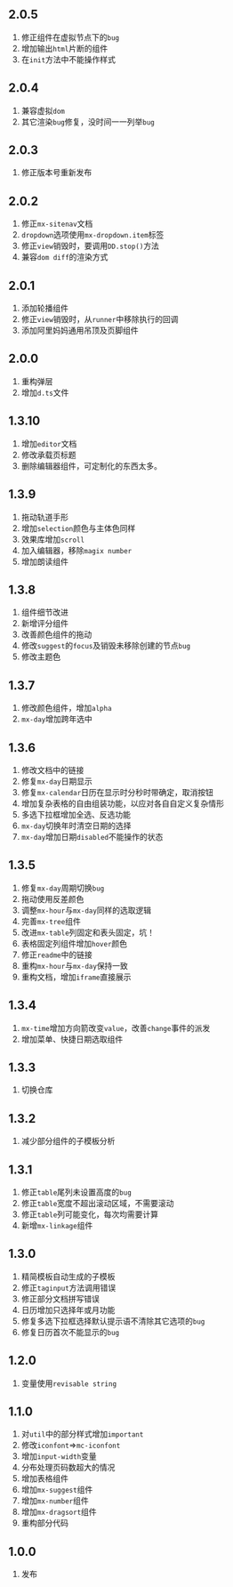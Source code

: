 ## 2.0.5
1. 修正组件在虚拟节点下的`bug`
2. 增加输出`html`片断的组件
3. 在`init`方法中不能操作样式

## 2.0.4
1. 兼容虚拟`dom`
2. 其它渲染`bug`修复，没时间一一列举`bug`

## 2.0.3
1. 修正版本号重新发布

## 2.0.2
1. 修正`mx-sitenav`文档
2. `dropdown`选项使用`mx-dropdown.item`标签
3. 修正`view`销毁时，要调用`DD.stop()`方法
4. 兼容`dom diff`的渲染方式

## 2.0.1
1. 添加轮播组件
2. 修正`view`销毁时，从`runner`中移除执行的回调
3. 添加阿里妈妈通用吊顶及页脚组件

## 2.0.0
1. 重构弹层
2. 增加`d.ts`文件

## 1.3.10
1. 增加`editor`文档
2. 修改承载页标题
3. 删除编辑器组件，可定制化的东西太多。

## 1.3.9
1. 拖动轨道手形
2. 增加`selection`颜色与主体色同样
3. 效果库增加`scroll`
4. 加入编辑器，移除`magix number`
5. 增加朗读组件

## 1.3.8
1. 组件细节改进
2. 新增评分组件
3. 改善颜色组件的拖动
4. 修改`suggest`的`focus`及销毁未移除创建的节点`bug`
5. 修改主题色

## 1.3.7
1. 修改颜色组件，增加`alpha`
2. `mx-day`增加跨年选中

## 1.3.6
1. 修改文档中的链接
2. 修复`mx-day`日期显示
3. 修复`mx-calendar`日历在显示时分秒时带确定，取消按钮
4. 增加复杂表格的自由组装功能，以应对各自自定义复杂情形
5. 多选下拉框增加全选、反选功能
6. `mx-day`切换年时清空日期的选择
7. `mx-day`增加日期`disabled`不能操作的状态

## 1.3.5
1. 修复`mx-day`周期切换`bug`
2. 拖动使用反差颜色
3. 调整`mx-hour`与`mx-day`同样的选取逻辑
4. 完善`mx-tree`组件
5. 改进`mx-table`列固定和表头固定，坑！
6. 表格固定列组件增加`hover`颜色
7. 修正`readme`中的链接
8. 重构`mx-hour`与`mx-day`保持一致
9. 重构文档，增加`iframe`直接展示

## 1.3.4
1. `mx-time`增加方向箭改变`value`，改善`change`事件的派发
2. 增加菜单、快捷日期选取组件

## 1.3.3
1. 切换仓库

## 1.3.2
1. 减少部分组件的子模板分析

## 1.3.1
1. 修正`table`尾列未设置高度的`bug`
2. 修正`table`宽度不超出滚动区域，不需要滚动
3. 修正`table`列可能变化，每次均需要计算
4. 新增`mx-linkage`组件

## 1.3.0
1. 精简模板自动生成的子模板
2. 修正`taginput`方法调用错误
3. 修正部分文档拼写错误
4. 日历增加只选择年或月功能
5. 修复多选下拉框选择默认提示语不清除其它选项的`bug`
6. 修复日历首次不能显示的`bug`

## 1.2.0
1. 变量使用`revisable string`

## 1.1.0
1. 对`util`中的部分样式增加`important`
2. 修改`iconfont`=>`mc-iconfont`
3. 增加`input-width`变量
4. 分布处理页码数超大的情况
5. 增加表格组件
6. 增加`mx-suggest`组件
7. 增加`mx-number`组件
8. 增加`mx-dragsort`组件
9. 重构部分代码

## 1.0.0
1. 发布